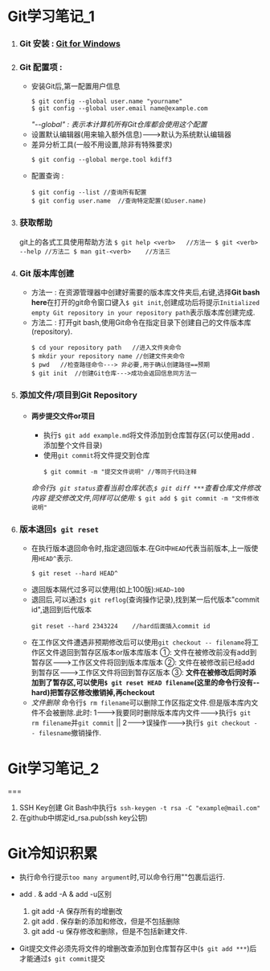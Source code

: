 Git学习笔记_1
===
1. ### Git 安装 : [Git for Windows](http://msysgit.github.com/)
2. ### Git 配置项 : 
	- 安装Git后,第一配置用户信息
		```
		$ git config --global user.name "yourname"
		$ git config --global user.email name@example.com
		```
		*"--global" : 表示本计算机所有Git仓库都会使用这个配置*
	- 设置默认编辑器(用来输入额外信息)--->默认为系统默认编辑器
	- 差异分析工具(一般不用设置,除非有特殊要求)
		```
		$ git config --global merge.tool kdiff3
		```
	- 配置查询 : 
		```
		$ git config --list //查询所有配置
		$ git config user.name	//查询特定配置(如user.name)
		```
3. ### 获取帮助
	git上的各式工具使用帮助方法
		```
		$ git help <verb>	//方法一
		$ git <verb> --help	//方法二
		$ man git-<verb>	//方法三
		```
4. ### Git 版本库创建
	- 方法一 : 在资源管理器中创建好需要的版本库文件夹后,右键,选择**Git bash here**在打开的git命令窗口键入```$ git init```,创建成功后将提示```Initialized empty Git repository in your repository path```表示版本库创建完成.
	- 方法二 : 打开git bash,使用Git命令在指定目录下创建自己的文件版本库(repository).
		```
		$ cd your repository path	//进入文件夹命令
		$ mkdir	your repository name //创建文件夹命令
		$ pwd	//检查路径命令---> 非必要,用于确认创建路径==预期
		$ git init	//创建Git仓库--->成功会返回信息同方法一
		```
5. ### 添加文件/项目到Git Repository
	- #### 两步提交文件or项目 
		- 执行```$ git add example.md```将文件添加到仓库暂存区(可以使用add . 添加整个文件目录)
		- 使用```git commit```将文件提交到仓库
			```
			$ git commit -m "提交文件说明" //等同于代码注释
			```
		_命令行```$ git status```查看当前仓库状态,```$ git diff ***```查看仓库文件修改内容_
		_提交修改文件,同样可以使用:_
			```
			$ git add
			$ git commit -m "文件修改说明"
			```
6. ### 版本退回```$ git reset```
	- 在执行版本退回命令时,指定退回版本.在Git中```HEAD```代表当前版本,上一版使用```HEAD^```表示.
		```
		$ git reset --hard HEAD^
		```
	- 退回版本隔代过多可以使用(如上100版):```HEAD~100```
	- 退回后,可以通过```$ git reflog```(查询操作记录),找到某一后代版本"commit id",退回到后代版本
		```
		git reset --hard 2343224	//hard后面插入commit id
		```
	- 在工作区文件遭遇非预期修改后可以使用```git checkout -- filename```将工作区文件退回到暂存区版本or版本库版本
		①: 文件在被修改前没有add到暂存区--->工作区文件将回到版本库版本
		②: 文件在被修改前已经add到暂存区--->工作区文件将回到暂存区版本
		③: **文件在被修改后同时添加到了暂存区,可以使用```$ git reset HEAD filename```(这里的命令行没有--hard)把暂存区修改撤销掉,再checkout**
	- _文件删除_
		命令行```$ rm filename```可以删除工作区指定文件.但是版本库内文件不会被删除.此时: 1--->我要同时删除版本库内文件--->执行```$ git rm filename```并```git commit``` || 2--->误操作--->执行```$ git checkout -- filesname```撤销操作.

# Git学习笔记_2
===
1. SSH Key创建
	Git Bash中执行```$ ssh-keygen -t rsa -C "example@mail.com"```
2. 在github中绑定id_rsa.pub(ssh key公钥)

# Git冷知识积累

- 执行命令行提示```too many argument```时,可以命令行用""包裹后运行.
- add . & add -A & add -u区别
	1. git add -A	保存所有的增删改
	2. git add .	保存新的添加和修改，但是不包括删除
	3. git add -u	保存修改和删除，但是不包括新建文件.

- Git提交文件必须先将文件的增删改查添加到仓库暂存区中(```$ git add ***```)后才能通过```$ git commit```提交

